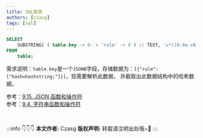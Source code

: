 ```yaml
---
title: SQL随录
authors: [czasg]
tags: [sql]
---
```


```sql
SELECT 
    SUBSTRING( ( table.key -> 0- > 'rule' -> 0 ) :: TEXT, '=*([0-9a-zA-Z]*);' ) AS hash 
FROM
    table;
```

<!--truncate-->

需求说明：`table.key`是一个`JSONB`字段，存储数据为：`[{"rule": ["hash=hashstring;"]}]`，现需要解析此数据，
并截取出此数据结构中的哈希数据。


参考：[9.15. JSON 函数和操作符](http://postgres.cn/docs/12/functions-json.html)      
参考：[9.4. 字符串函数和操作符](http://postgres.cn/docs/12/functions-string.html)     


<br/>

:::info 👇👇👇
**本文作者:** Czasg
**版权声明:** 转载请注明出处哦~👮‍
:::
